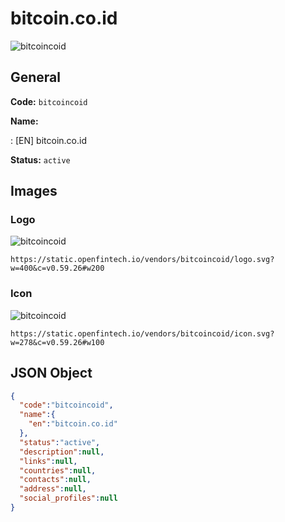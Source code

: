 
# bitcoin.co.id 
![bitcoincoid](https://static.openfintech.io/vendors/bitcoincoid/logo.svg?w=400&c=v0.59.26#w200)  

## General 
 
**Code:** `bitcoincoid` 
 
**Name:** 
 
:	[EN] bitcoin.co.id 
 
**Status:** `active` 
 

## Images 

### Logo 
 
![bitcoincoid](https://static.openfintech.io/vendors/bitcoincoid/logo.svg?w=400&c=v0.59.26#w200)  

```
https://static.openfintech.io/vendors/bitcoincoid/logo.svg?w=400&c=v0.59.26#w200
```  

### Icon 
 
![bitcoincoid](https://static.openfintech.io/vendors/bitcoincoid/icon.svg?w=278&c=v0.59.26#w100)  

```
https://static.openfintech.io/vendors/bitcoincoid/icon.svg?w=278&c=v0.59.26#w100
```  

## JSON Object 

```json
{
  "code":"bitcoincoid",
  "name":{
    "en":"bitcoin.co.id"
  },
  "status":"active",
  "description":null,
  "links":null,
  "countries":null,
  "contacts":null,
  "address":null,
  "social_profiles":null
}
```  
